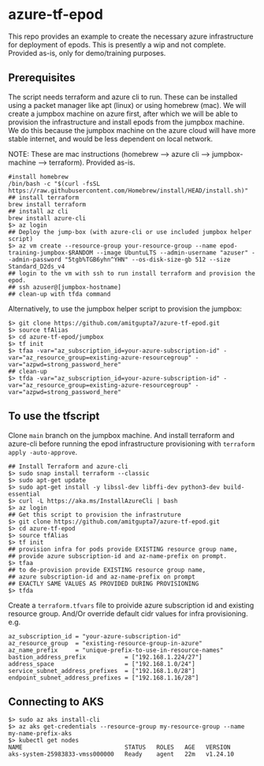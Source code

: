 # azure-tf-epod
This repo provides an example to create the necessary azure infrastructure for deployment of epods. This is presently a wip and not complete. Provided as-is, only for demo/training purposes.

## Prerequisites
The script needs terraform and azure cli to run. These can be installed using a packet manager like apt (linux) or using homebrew (mac). We will create a jumpbox machine on azure first, after which we will be able to provision the infrastructure and install epods from the jumpbox machine. We do this because the jumpbox machine on the azure cloud will have more stable internet, and would be less dependent on local network. 

NOTE: These are mac instructions (homebrew --> azure cli --> jumpbox-machine --> terraform). Provided as-is. 
```shell
#install homebrew
/bin/bash -c "$(curl -fsSL https://raw.githubusercontent.com/Homebrew/install/HEAD/install.sh)"
## install terraform
brew install terraform
## install az cli
brew install azure-cli
$> az login
## Deploy the jump-box (with azure-cli or use included jumpbox helper script)
$> az vm create --resource-group your-resource-group --name epod-training-jumpbox-$RANDOM --image UbuntuLTS --admin-username "azuser" --admin-password "5tgb%TGB6yhn^YHN" --os-disk-size-gb 512 --size Standard_D2ds_v4
## login to the vm with ssh to run install terraform and provision the epod.
## ssh azuser@[jumpbox-hostname]
## clean-up with tfda command
```

Alternatively, to use the jumpbox helper script to provision the jumpbox:
```shell
$> git clone https://github.com/amitgupta7/azure-tf-epod.git
$> source tfAlias
$> cd azure-tf-epod/jumpbox
$> tf init
$> tfaa -var="az_subscription_id=your-azure-subscription-id" -var="az_resource_group=existing-azure-resourcegroup" -var="azpwd=strong_password_here"
## clean-up
$> tfda -var="az_subscription_id=your-azure-subscription-id" -var="az_resource_group=existing-azure-resourcegroup" -var="azpwd=strong_password_here"
```

## To use the tfscript
Clone `main` branch on the jumpbox machine. And install terraform and azure-cli before running the epod infrastructure provisioning with `terraform apply -auto-approve`.
```shell
## Install Terraform and azure-cli
$> sudo snap install terraform --classic
$> sudo apt-get update
$> sudo apt-get install -y libssl-dev libffi-dev python3-dev build-essential
$> curl -L https://aka.ms/InstallAzureCli | bash
$> az login
## Get this script to provision the infrastruture
$> git clone https://github.com/amitgupta7/azure-tf-epod.git
$> cd azure-tf-epod
$> source tfAlias
$> tf init 
## provision infra for pods provide EXISTING resource group name,
## provide azure subscription-id and az-name-prefix on prompt.
$> tfaa 
## to de-provision provide EXISTING resource group name, 
## azure subscription-id and az-name-prefix on prompt 
## EXACTLY SAME VALUES AS PROVIDED DURING PROVISIONING
$> tfda
```
Create a `terraform.tfvars` file to proivide azure subscription id and existing resource group. And/Or override default cidr values for infra provisioning. e.g.
```hcl
az_subscription_id = "your-azure-subscription-id"
az_resource_group  = "existing-resource-group-in-azure"
az_name_prefix     = "unique-prefix-to-use-in-resource-names"
bastion_address_prefix           = ["192.168.1.224/27"]
address_space                    = ["192.168.1.0/24"]
service_subnet_address_prefixes  = ["192.168.1.0/28"]
endpoint_subnet_address_prefixes = ["192.168.1.16/28"]
```

##  Connecting to AKS
```shell
$> sudo az aks install-cli
$> az aks get-credentials --resource-group my-resource-group --name my-name-prefix-aks
$> kubectl get nodes
NAME                             STATUS   ROLES   AGE   VERSION
aks-system-25983833-vmss000000   Ready    agent   22m   v1.24.10
```
